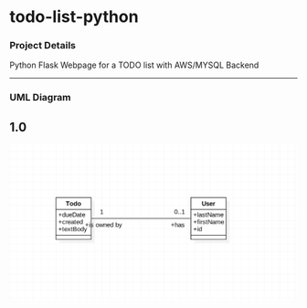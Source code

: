 # todo-list-python

### Project Details
Python Flask Webpage for a TODO list with AWS/MYSQL Backend

***

### UML Diagram 
## 1.0
![alt text](https://raw.githubusercontent.com/bryangarcia831/todo-list-python/master/images/TODO-UML-1.0.png "Version 1.0 UML")
